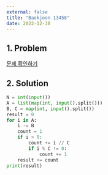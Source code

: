 ```yaml
---
external: false
title: "Baekjoon 13458"
date: 2022-12-30
---
```


## 1. Problem

[문제 확인하기](https://www.acmicpc.net/problem/13458)

## 2. Solution

```python
N = int(input())
A = list(map(int, input().split()))
B, C = map(int, input().split())
result = 0
for i in A:
    i -= B
    count = 1
    if i > 0:
        count += i // C
        if i % C != 0:
            count += 1
    result += count
print(result)
```
